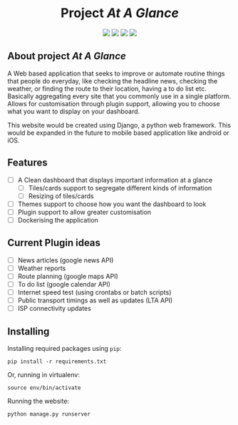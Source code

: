 <h1 align="center">Project <i>At A Glance</i></h1>

<p align="center">
 <a href="#"><img src="https://img.shields.io/badge/buy%20me%20a-coffee-yellow.svg"></a>
 <img src="https://img.shields.io/badge/last%20updated-June%202020-3d62d1">
 <img src="https://img.shields.io/github/downloads/mazx4960/At-A-Glance/total">
 <img src="https://github.com/mazx4960/At_A_Glance/workflows/Django%20CI/badge.svg">
</p>

## About project <i>At A Glance</i>

A Web based application that seeks to improve or automate routine things that people do everyday, like checking the headline news, checking the weather, or finding the route to their location, having a to do list etc. Basically aggregating every site that you commonly use in a single platform. Allows for customisation through plugin support, allowing you to choose what you want to display on your dashboard.

This website would be created using Django, a python web framework. This would be expanded in the future to mobile based application like android or iOS.

## Features

- [ ] A Clean dashboard that displays important information at a glance
    - [ ] Tiles/cards support to segregate different kinds of information
    - [ ] Resizing of tiles/cards
- [ ] Themes support to choose how you want the dashboard to look
- [ ] Plugin support to allow greater customisation
- [ ] Dockerising the application

## Current Plugin ideas
- [ ] News articles (google news API)
- [ ] Weather reports 
- [ ] Route planning (google maps API)
- [ ] To do list (google calendar API)
- [ ] Internet speed test (using crontabs or batch scripts)
- [ ] Public transport timings as well as updates (LTA API) 
- [ ] ISP connectivity updates 

Installing
----------

Installing required packages using `pip`:

    pip install -r requirements.txt

Or, running in virtualenv:

    source env/bin/activate

Running the website:

    python manage.py runserver
